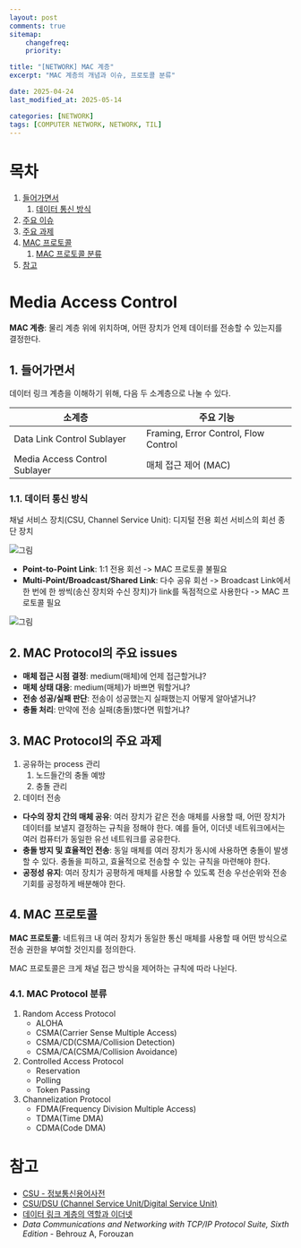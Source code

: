 ```yaml
---
layout: post
comments: true
sitemap:
    changefreq:
    priority:

title: "[NETWORK] MAC 계층"
excerpt: "MAC 계층의 개념과 이슈, 프로토콜 분류"

date: 2025-04-24
last_modified_at: 2025-05-14

categories: [NETWORK]
tags: [COMPUTER NETWORK, NETWORK, TIL]
---
```


# 목차
1. [들어가면서](#1-들어가면서)
    1. [데이터 통신 방식](#11-데이터-통신-방식)
1. [주요 이슈](#2-mac-protocol의-주요-issues)
1. [주요 과제](#3-mac-protocol의-주요-과제)
1. [MAC 프로토콜](#4-mac-프로토콜)
    1. [MAC 프로토콜 분류](#41-mac-protocol-분류)
1. [참고](#참고)

# Media Access Control
**MAC 계층**: 물리 계층 위에 위치하며, 어떤 장치가 언제 데이터를 전송할 수 있는지를 결정한다.

## 1. 들어가면서
데이터 링크 계층을 이해하기 위해, 다음 두 소계층으로 나눌 수 있다.

| 소계층 | 주요 기능 |
| --- | --- |
| Data Link Control Sublayer | Framing, Error Control, Flow Control |
| Media Access Control Sublayer | 매체 접근 제어 (MAC) |

### 1.1. 데이터 통신 방식
채널 서비스 장치(CSU, Channel Service Unit): 디지털 전용 회선 서비스의 회선 종단 장치

![그림](https://cdn.jsdelivr.net/gh/aliquis-facio/aliquis-facio.github.io@main/_image/2025-04-24-1.jpg?raw=true)

* **Point-to-Point Link**: 1:1 전용 회선 -> MAC 프로토콜 불필요
* **Multi-Point/Broadcast/Shared Link**: 다수 공유 회선 -> Broadcast Link에서 한 번에 한 쌍씩(송신 장치와 수신 장치)가 link를 독점적으로 사용한다 -> MAC 프로토콜 필요

![그림](https://cdn.jsdelivr.net/gh/aliquis-facio/aliquis-facio.github.io@main/_image/2025-04-24-2.jpg?raw=true)

## 2. MAC Protocol의 주요 issues
* **매체 접근 시점 결정**: medium(매체)에 언제 접근할거냐?
* **매체 상태 대응**: medium(매체)가 바쁘면 뭐할거냐?
* **전송 성공/실패 판단**: 전송이 성공했는지 실패했는지 어떻게 알아낼거냐?
* **충돌 처리**: 만약에 전송 실패(충돌)했다면 뭐할거냐?

## 3. MAC Protocol의 주요 과제
1. 공유하는 process 관리
    1. 노드들간의 충돌 예방
    1. 충돌 관리
1. 데이터 전송

* **다수의 장치 간의 매체 공유**: 여러 장치가 같은 전송 매체를 사용할 때, 어떤 장치가 데이터를 보낼지 결정하는 규칙을 정해야 한다. 예를 들어, 이더넷 네트워크에서는 여러 컴퓨터가 동일한 유선 네트워크를 공유한다.
* **충돌 방지 및 효율적인 전송**: 동일 매체를 여러 장치가 동시에 사용하면 충돌이 발생할 수 있다. 충돌을 피하고, 효율적으로 전송할 수 있는 규칙을 마련해야 한다.
* **공정성 유지**: 여러 장치가 공평하게 매체를 사용할 수 있도록 전송 우선순위와 전송 기회를 공정하게 배분해야 한다.

## 4. MAC 프로토콜
**MAC 프로토콜**: 네트워크 내 여러 장치가 동일한 통신 매체를 사용할 때 어떤 방식으로 전송 권한을 부여할 것인지를 정의한다.

MAC 프로토콜은 크게 채널 접근 방식을 제어하는 규칙에 따라 나뉜다.

### 4.1. MAC Protocol 분류
1. Random Access Protocol
    * ALOHA
    * CSMA(Carrier Sense Multiple Access)
    * CSMA/CD(CSMA/Collision Detection)
    * CSMA/CA(CSMA/Collision Avoidance)
1. Controlled Access Protocol
    * Reservation
    * Polling
    * Token Passing
1. Channelization Protocol
    * FDMA(Frequency Division Multiple Access)
    * TDMA(Time DMA)
    * CDMA(Code DMA)

# 참고
* [CSU - 정보통신용어사전](https://terms.tta.or.kr/dictionary/dictionaryView.do?subject=%EC%B1%84%EB%84%90+%EC%84%9C%EB%B9%84%EC%8A%A4+%EC%9E%A5%EC%B9%98)
* [CSU/DSU (Channel Service Unit/Digital Service Unit)](https://blog.naver.com/jjws666/57133035)
* [데이터 링크 계층의 역할과 이더넷](https://velog.io/@kimmainsain/%EB%AA%A8%EB%91%90%EC%9D%98-%EB%84%A4%ED%8A%B8%EC%9B%8C%ED%81%AC-%EC%A0%95%EB%A6%AC-4)
* *Data Communications and Networking with TCP/IP Protocol Suite, Sixth Edition* - Behrouz A, Forouzan